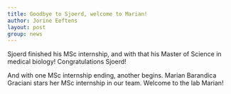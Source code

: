 ```yaml
---
title: Goodbye to Sjoerd, welcome to Marian!
author: Jorine Eeftens
layout: post
group: news
---
```


Sjoerd finished his MSc internship, and with that his Master of Science in medical biology! Congratulations Sjoerd!

And with one MSc internship ending, another begins. Marian Barandica Graciani stars her MSc internship in our team. Welcome to the lab Marian!
